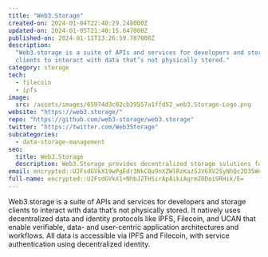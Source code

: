 ```yaml
---
title: "Web3.Storage"
created-on: 2024-01-04T22:40:29.248000Z
updated-on: 2024-01-05T21:40:15.647000Z
published-on: 2024-01-11T13:26:59.787000Z
description:
  "Web3.storage is a suite of APIs and services for developers and storage
  clients to interact with data that’s not physically stored."
category: storage
tech:
  - filecoin
  - ipfs
image:
  src: /assets/images/65974d3c02cb39557a1ffd52_web3.Storage-Logo.png
website: "https://web3.storage/"
repo: "https://github.com/web3-storage/web3.storage"
twitter: "https://twitter.com/Web3Storage"
subcategories:
  - data-storage-management
seo:
  title: Web3.Storage
  description: Web3.Storage provides decentralized storage solutions for web3 applications.
email: encrypted::U2FsdGVkX19wPgEdr3NkCBu9nXZWlRzKaz5JV6XV2SyNhQc2D35WehvlPwT1RLQ2
full-name: encrypted::U2FsdGVkX1+NhbJ2THSirApAikiAqrmZ0Doi9RHik/E=
---
```


Web3.storage is a suite of APIs and services for developers and storage clients to interact with data that’s not physically stored. It natively uses decentralized data and identity protocols like IPFS, Filecoin, and UCAN that enable verifiable, data- and user-centric application architectures and workflows. All data is accessible via IPFS and Filecoin, with service authentication using decentralized identity.
